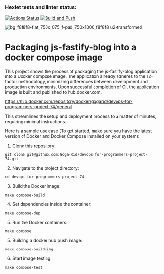 ### Hexlet tests and linter status:
[![Actions Status](https://github.com/Goga-Rid/devops-for-programmers-project-74/actions/workflows/hexlet-check.yml/badge.svg)](https://github.com/Goga-Rid/devops-for-programmers-project-74/actions)
[![Build and Push](https://github.com/Goga-Rid/devops-for-programmers-project-74/actions/workflows/push.yml/badge.svg)](https://github.com/Goga-Rid/devops-for-programmers-project-74/actions/workflows/push.yml)

![bg_f8f8f8-flat_750x_075_f-pad_750x1000_f8f8f8 u2-transformed](https://github.com/Goga-Rid/devops-for-programmers-project-74/assets/112984775/50bc6e62-437a-49bd-b960-4eeb539318d1)


# Packaging js-fastify-blog into a docker compose image

This project shows the process of packaging the js-fastify-blog application into a Docker compose image.
The application already adheres to the 12-factor methodology, minimizing differences between development and production environments.
Upon successful completion of CI, the application image is built and published to hub.docker.com.

https://hub.docker.com/repository/docker/gogarid/devops-for-programmers-project-74/general

This streamlines the setup and deployment process to a matter of minutes, requiring minimal instructions.

Here is a sample use case (To get started, make sure you have the latest version of Docker and Docker Compose installed on your system):

1. Clone this repository:

```
git clone git@github.com:Goga-Rid/devops-for-programmers-project-74.git
```

2. Navigate to the project directory:

```
cd devops-for-programmers-project-74
```

3. Build the Docker image:

 ```
make compose-build
```

4. Set dependencies inside the container:

```
make compose-dep
```

5.  Run the Docker containers:

```
make compose
```

5.  Building a docker hub push image:

```
make compose-build-img
```

6. Start image testing:
```
make compose-test
```
